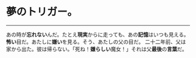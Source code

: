 # 夢のトリガー。

---

あの時が**忘れない**んだ。たとえ**現実**からに走っても、あの**記憶**はいつも見える。**怖い**目だ。あたしに**嫌い**を見る。そう、あたしの父の目だ。
二十二年前、父は家から出た。彼は帰らない。「死ね！**嫌らしい**魔女！」それは父**最後**の**言葉**だ。
